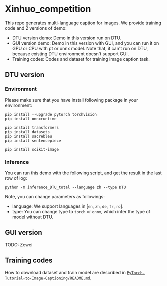# Xinhuo_competition

This repo generates multi-language caption for images. We provide training code and 2 versions of demo:
+ DTU version demo: Demo in this version run on DTU.
+ GUI version demo: Demo in this version with GUI, and you can run it on GPU or CPU with pt or onnx model. Note that, it
  can't run on DTU, because existing DTU environment doesn't support GUI.
+ Training codes: Codes and dataset for training image caption task.

## DTU version

### Environment

Please make sure that you have install following package in your environment:

```shell
pip install --upgrade pytorch torchvision
pip install onnxruntime

pip install transformers
pip install datasets
pip install sacrebleu
pip install sentencepiece

pip install scikit-image
```

### Inference

You can run this demo with the following script, and get the result in the last row of log:

```shell
python -m inference_DTU_total --language zh --type DTU
```

Note, you can change parameters as followings:

+ language: We support languages in [`en`, `zh`, `de`, `fr`, `ro`].
+ type: You can change type to `torch` or `onnx`, which infer the type of model without DTU.

## GUI version

TODO: Zewei

## Training codes
How to download dataset and train model are described in [`PyTorch-Tutorial-to-Image-Captioning/README.md`](PyTorch-Tutorial-to-Image-Captioning/README.md).